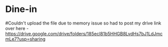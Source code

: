 # Dine-in
#Couldn't upload the file due to memory issue so had to post my drive link over here - https://drive.google.com/drive/folders/185ecl81b5HHGB8LvdHs7bJ1LdJmcmLe7?usp=sharing
